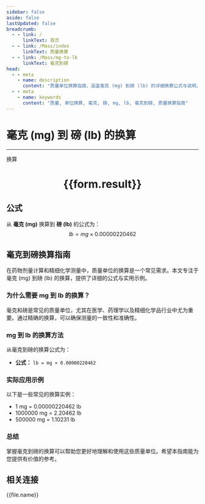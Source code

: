 ```yaml
---
sidebar: false
aside: false
lastUpdated: false
breadcrumb:
  - - link: /
      linkText: 首页
  - - link: /Mass/index
      linkText: 质量换算
  - - link: /Mass/mg-to-lb
      linkText: 毫克到磅
head:
  - - meta
    - name: description
      content: "质量单位换算指南，涵盖毫克 (mg) 到磅 (lb) 的详细换算公式与说明。"
  - - meta
    - name: keywords
      content: "质量, 单位换算, 毫克, 磅, mg, lb, 毫克到磅, 质量换算指南"
---
```

# 毫克 (mg) 到 磅 (lb) 的换算
---
<script setup>
import { onMounted, reactive, inject, ref } from 'vue'
import { NButton, NForm, NFormItem, NInput, NInputNumber, NSelect, NCard, useMessage,NGrid ,NGi } from 'naive-ui'
import { defineClientComponent } from 'vitepress'
import { Mass } from '../../files';

const convert = inject('convert')

const form = reactive({
  number: null,
  result: '',
})

const convertHandler = () => {
  if (form.number !== null && !isNaN(form.number)) {
    const convertedValue = parseFloat(form.number) * 0.00000220462
    form.result = `${form.number}mg = ${convertedValue.toFixed(9)}lb`
  } else {
    form.result = '请输入有效的数值。'
  }
}
</script>

<n-form size="large" :model="form">
  <n-form-item label="毫克 (mg)">
    <n-input-number v-model:value="form.number" placeholder="输入毫克" style="width: 100%" />
  </n-form-item>
  <n-form-item>
    <n-button type="primary" @click="convertHandler" block>换算</n-button>
  </n-form-item>
</n-form>

<n-card  embedded :bordered="false" hoverable>
  <div  style="text-align:center">
    <h1>{{form.result}}</h1>
  </div>
</n-card>

## 公式

从 **毫克 (mg)** 换算到 **磅 (lb)** 的公式为：
$$ lb = mg \times 0.00000220462 $$

## 毫克到磅换算指南

在药物剂量计算和精细化学测量中，质量单位的换算是一个常见需求。本文专注于毫克 (mg) 到磅 (lb) 的换算，提供了详细的公式与实用示例。

### 为什么需要 mg 到 lb 的换算？

毫克和磅是常见的质量单位，尤其在医学、药理学以及精细化学品行业中尤为重要。通过精确的换算，可以确保测量的一致性和准确性。

### mg 到 lb 的换算方法

从毫克到磅的换算公式为：

- **公式：** `lb = mg × 0.00000220462`

### 实际应用示例

以下是一些常见的换算实例：

- 1 mg = 0.00000220462 lb
- 1000000 mg = 2.20462 lb
- 500000 mg = 1.10231 lb

### 总结

掌握毫克到磅的换算可以帮助您更好地理解和使用这些质量单位。希望本指南能为您提供有价值的参考。

## 相关连接
<n-grid x-gap="12" :cols="4">
  <n-gi v-for="(file, index) in Mass" :key="index">
    <n-button
      text
      tag="a"
      :href="file.path"
      type="primary"
    >
      {{file.name}}
    </n-button>
  </n-gi>
</n-grid>